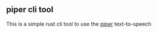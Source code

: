 ## piper cli tool

This is a simple rust cli tool to use the [piper](https://github.com/rhasspy/piper) text-to-speech 
